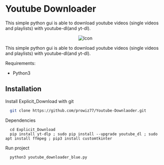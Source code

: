 # Youtube Downloader
This simple python gui is able to download youtube videos (single videos and playlists) with youtube-dl(and yt-dl).

<p align="center">
    <img src="https://github.com/prowiz77/Youtube-Downlaoder/blob/main/images/mockup.png" alt="Icon" />
</p>

This simple python gui is able to download youtube videos (single videos and playlists) with youtube-dl(and yt-dl).

Requirements:
  - Python3
   


## Installation

Install Explicit_Download with git

```bash
  git clone https://github.com/prowiz77/Youtube-Downlaoder.git
```

Dependencies
```
  cd Explicit_Download  
  pip install yt-dlp ; sudo pip install --upgrade youtube_dl ; sudo apt install ffmpeg ; pip3 install customtkinter
```

Run project

```bash
  python3 youtube_downloader_blue.py
```  
    
